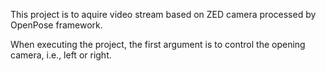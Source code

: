 This project is to aquire video stream based on ZED camera processed by OpenPose framework.

When executing the project, the first argument is to control the opening camera, i.e., left or right.
